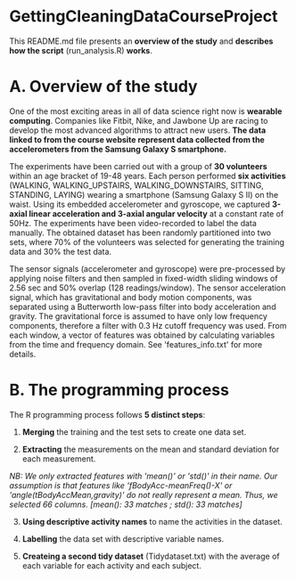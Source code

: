 GettingCleaningDataCourseProject
================================

This README.md file presents an **overview of the study** and **describes how the script** (run_analysis.R) **works**.

# A. Overview of the study
  One of the most exciting areas in all of data science right now is **wearable computing**.
Companies like Fitbit, Nike, and Jawbone Up are racing to develop the most advanced algorithms to attract new users.
**The data linked to from the course website represent data collected from the accelerometers from the Samsung Galaxy S smartphone.**

The experiments have been carried out with a group of **30 volunteers** within an age bracket of 19-48 years.
Each person performed **six activities** (WALKING, WALKING_UPSTAIRS, WALKING_DOWNSTAIRS, SITTING, STANDING, LAYING) wearing a smartphone (Samsung Galaxy S II) on the waist.
Using its embedded accelerometer and gyroscope, we captured **3-axial linear acceleration and 3-axial angular velocity** at a constant rate of 50Hz.
The experiments have been video-recorded to label the data manually.
The obtained dataset has been randomly partitioned into two sets, where 70% of the volunteers was selected for generating the training data and 30% the test data. 

The sensor signals (accelerometer and gyroscope) were pre-processed by applying noise filters and then sampled in fixed-width sliding windows of 2.56 sec and 50% overlap (128 readings/window). The sensor acceleration signal, which has gravitational and body motion components, was separated using a Butterworth low-pass filter into body acceleration and gravity. The gravitational force is assumed to have only low frequency components, therefore a filter with 0.3 Hz cutoff frequency was used. From each window, a vector of features was obtained by calculating variables from the time and frequency domain. See 'features_info.txt' for more details. 


# B. The programming process

The R programming process follows **5 distinct steps**:

1. **Merging** the training and the test sets to create one data set.

2. **Extracting** the measurements on the mean and standard deviation for each measurement.

*NB: We only extracted features with 'mean()' or 'std()' in their name.
Our assumption is that features like 'fBodyAcc-meanFreq()-X' or 'angle(tBodyAccMean,gravity)' do not really represent a mean.
Thus, we selected 66 columns. [mean(): 33 matches ; std(): 33 matches]*

3. **Using descriptive activity names** to name the activities in the dataset.

4. **Labelling** the data set with descriptive variable names.

5. **Createing a second tidy dataset** (Tidydataset.txt) with the average of each variable for each activity and each subject.
